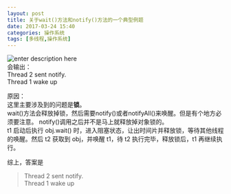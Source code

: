 ```yaml
---
layout: post
title: 关于wait()方法和notify()方法的一个典型例题
date: 2017-03-24 15:40
categories: 操作系统
tags: [多线程,操作系统]
---
```

![enter description here][1]  
会输出：  
Thread 2 sent notify.  
Thread 1 wake up  

原因：  
这里主要涉及到的问题是**锁**。  
wait()方法会释放掉锁，然后需要notify()或者notifyAll()来唤醒。但是有个地方必须要注意。 notify()调用之后并不是马上就释放掉对象锁的。  
t1 启动后执行 obj.wait() 时，进入阻塞状态，让出时间片并释放锁，等待其他线程的唤醒。然后 t2 获取到 obj，并唤醒 t1，待 t2 执行完毕，释放锁后，t1 再继续执行。  

综上，答案是  
> Thread 2 sent notify.  
Thread 1 wake up  

  [1]: http://omphwvjh0.bkt.clouddn.com/1490764796231.jpg 